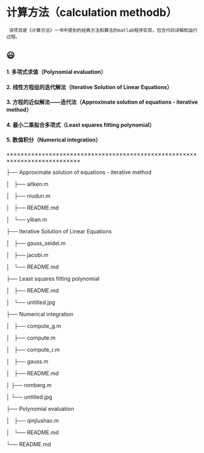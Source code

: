 # 计算方法（calculation methodb）
     该项目是《计算方法》一书中提到的经典方法和算法的matlab程序实现，包含代码详解和运行过程。
 :smiley:
 ----------------------------------------------------------------------------
 
 #### 1. 多项式求值（Polynomial evaluation）
 #### 2. 线性方程组的迭代解法（Iterative Solution of Linear Equations）
 #### 3. 方程的近似解法——迭代法（Approximate solution of equations - iterative method）
 #### 4. 最小二乘拟合多项式（Least squares fitting polynomial）
 #### 5. 数值积分（Numerical integration）

×××××××××××××××××××××××××××××××××××××××××××××××××××××××××××××××××××××××××××

├── Approximate solution of equations - iterative method

│   ├── aitken.m

│   ├── niudun.m

│   ├── README.md

│   └── yiban.m

├── Iterative Solution of Linear Equations

│   ├── gauss_seidel.m

│   ├── jacobi.m

│   └── README.md

├── Least squares fitting polynomial

│   ├── README.md

│   └── untitled.jpg

├── Numerical integration

│   ├── compute_g.m

│   ├── compute.m

│   ├── compute_r.m

│   ├── gauss.m

│   ├── README.md

│   ├── romberg.m

│   └── untitled.jpg

├── Polynomial evaluation

│   ├── qinjiushao.m

│   └── README.md

└── README.md
